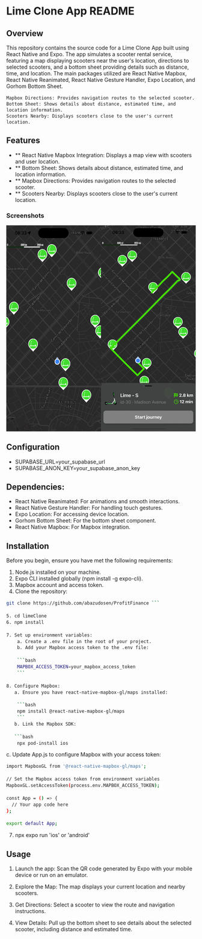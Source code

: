 # Lime Clone App README

## Overview

This repository contains the source code for a Lime Clone App built using React Native and Expo. The app simulates a scooter rental service, featuring a map displaying scooters near the user's location, directions to selected scooters, and a bottom sheet providing details such as distance, time, and location. The main packages utilized are React Native Mapbox, React Native Reanimated, React Native Gesture Handler, Expo Location, and Gorhom Bottom Sheet.

   
    Mapbox Directions: Provides navigation routes to the selected scooter.
    Bottom Sheet: Shows details about distance, estimated time, and location information.
    Scooters Nearby: Displays scooters close to the user's current location.

## Features

- ** React Native Mapbox Integration: Displays a map view with scooters and user location.
- ** Bottom Sheet: Shows details about distance, estimated time, and location information.
- ** Mapbox Directions: Provides navigation routes to the selected scooter.
- ** Scooters Nearby: Displays scooters close to the user's current location.

### Screenshots

<div style="display: flex; flex-direction: 'row';">
<img src="./screenshots/screenshot1.png" width=50%>
<img src="./screenshots/screenshot2.png" width=50%>
</div>

## Configuration

- SUPABASE_URL=your_supabase_url
- SUPABASE_ANON_KEY=your_supabase_anon_key

## Dependencies:

- React Native Reanimated: For animations and smooth interactions.
- React Native Gesture Handler: For handling touch gestures.
- Expo Location: For accessing device location.
- Gorhom Bottom Sheet: For the bottom sheet component.
- React Native Mapbox: For Mapbox integration.


## Installation

Before you begin, ensure you have met the following requirements:

1. Node.js installed on your machine.
2. Expo CLI installed globally (npm install -g expo-cli).
3. Mapbox account and access token.
4. Clone the repository:

```bash
git clone https://github.com/abazudosen/ProfitFinance ```

5. cd limeClone
6. npm install

7. Set up environment variables:
    a. Create a .env file in the root of your project.
    b. Add your Mapbox access token to the .env file:
    
    ```bash
    MAPBOX_ACCESS_TOKEN=your_mapbox_access_token
    ```

8. Configure Mapbox:
   a. Ensure you have react-native-mapbox-gl/maps installed:
    
    ```bash
    npm install @react-native-mapbox-gl/maps
    ```
   b. Link the Mapbox SDK:

   ```bash
    npx pod-install ios
   ```

   c. Update App.js to configure Mapbox with your access token:
   
   ```bash
   import MapboxGL from '@react-native-mapbox-gl/maps';

   // Set the Mapbox access token from environment variables
   MapboxGL.setAccessToken(process.env.MAPBOX_ACCESS_TOKEN);

   const App = () => {
     // Your app code here
   };

   export default App;
   ```

7. npx expo run 'ios' or 'android'


## Usage

1. Launch the app:
     Scan the QR code generated by Expo with your mobile device or run on an emulator.

2. Explore the Map:
     The map displays your current location and nearby scooters.

3. Get Directions:
     Select a scooter to view the route and navigation instructions.

4. View Details:
     Pull up the bottom sheet to see details about the selected scooter, including distance and estimated time.
